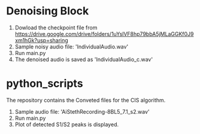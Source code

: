 # Denoising Block
1. Dowload the checkpoint file from https://drive.google.com/drive/folders/1uYslVF8hp79bbA5jMLaGGKf0J9xm1hGk?usp=sharing
2. Sample noisy audio file: 'IndividualAudio.wav'
3. Run main.py
4. The denoised audio is saved as 'IndividualAudio_c.wav'


# python_scripts
The repository contains the Conveted files for the CIS algorithm. 
1. Sample audio file: 'AiStethRecording-8BL5_7.1_s2.wav'
2. Run main.py
3. Plot of detected S1/S2 peaks is displayed. 
